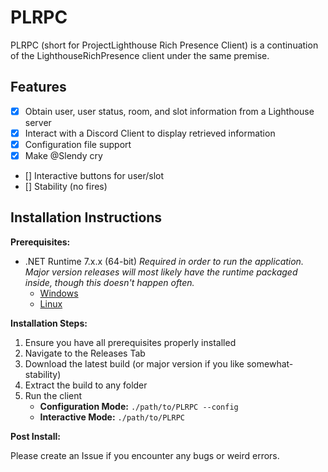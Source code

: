# PLRPC

PLRPC (short for ProjectLighthouse Rich Presence Client) is a continuation of the LighthouseRichPresence client under the same premise.

## Features

- [x] Obtain user, user status, room, and slot information from a Lighthouse server
- [x] Interact with a Discord Client to display retrieved information
- [x] Configuration file support
- [x] Make @Slendy cry
- [] Interactive buttons for user/slot
- [] Stability (no fires)

## Installation Instructions

**Prerequisites:**

- .NET Runtime 7.x.x (64-bit) *Required in order to run the application. Major version releases will most likely have the runtime packaged inside, though this doesn't happen often.*
  - [Windows](https://dotnet.microsoft.com/en-us/download/dotnet/thank-you/runtime-7.0.5-windows-x64-installer)
  - [Linux](https://learn.microsoft.com/dotnet/core/install/linux?WT.mc_id=dotnet-35129-website)

**Installation Steps:**

1. Ensure you have all prerequisites properly installed
2. Navigate to the Releases Tab
3. Download the latest build (or major version if you like somewhat-stability)
4. Extract the build to any folder
5. Run the client
    - **Configuration Mode:** `./path/to/PLRPC --config`
    - **Interactive Mode:** `./path/to/PLRPC`

**Post Install:**

Please create an Issue if you encounter any bugs or weird errors.
